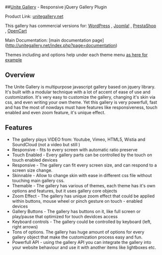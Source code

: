 
##[Unite Gallery](http://unitegallery.net) - Responsive jQuery Gallery Plugin

Product Link: [unitegallery.net](http://unitegallery.net)

This gallery has commercial versions for: [WordPress](http://wp.unitegallery.net) , [Joomla!](http://unitecms.net/premium-extensions/unite-gallery-main/default-theme) , [PrestaShop](http://ps.unitegallery.net/content/6-ug-default-theme) , [OpenCart](http://oc.unitegallery.net/index.php?route=information/information&information_id=7)

Main Documentation: [main documentation page] (http://unitegallery.net/index.php?page=documentation)

Themes including and options help under each theme menu [as here for example](http://unitegallery.net/index.php?page=default-options)

## Overview

The Unite Gallery is multipurpose javascript gallery based on jquery library. 
It's built with a modular technique with a lot of accent of ease of use and customization. It's very easy to customize the gallery, changing it's skin via css, and even writing your own theme. 
Yet this gallery is very powerfull, fast and has the most of nowdays must have features like responsiveness, touch enabled and even zoom feature, it's unique effect. 

## Features

- The gallery plays VIDEO from: Youtube, Vimeo, HTML5, Wistia and SoundCloud (not a video but still )
- Responsive - fits to every screen with automatic ratio preserve
- Touch Enabled - Every gallery parts can be controlled by the touch on touch enabled devices
- Responsive - The gallery can fit every screen size, and can respond to a screen size change.
- Skinnable - Allow to change skin with ease in different css file without touching main gallery css.
- Themable - The gallery has various of themes, each theme has it's own options and features, but it uses gallery core objects
- Zoom Effect - The gallery has unique zoom effect that could be applied within buttons, mouse wheel or pinch gesture on touch - enabled devices
- Gallery Buttons - The gallery has buttons on it, like full screen or play/pause that optimized for touch devidces access
- Keyboard controls - The gallery could be controlled by keyboard (left, right arrows)
- Tons of options. The gallery has huge amount of options for every gallery object that make the customization process easy and fun.
- Powerfull API - using the gallery API you can integrate the gallery into your website behaviour and use it with another items like lightboxes etc.
